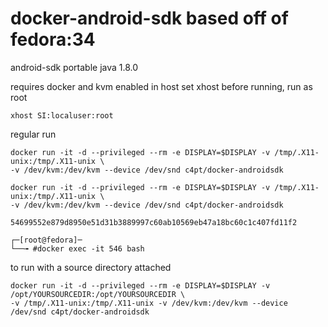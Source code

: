 # docker-android-sdk based off of fedora:34
android-sdk portable
java 1.8.0

requires docker and kvm enabled in host
set xhost before running, run as root
```
xhost SI:localuser:root
```
regular run
```
docker run -it -d --privileged --rm -e DISPLAY=$DISPLAY -v /tmp/.X11-unix:/tmp/.X11-unix \
-v /dev/kvm:/dev/kvm --device /dev/snd c4pt/docker-androidsdk
```
```
docker run -it -d --privileged --rm -e DISPLAY=$DISPLAY -v /tmp/.X11-unix:/tmp/.X11-unix \
-v /dev/kvm:/dev/kvm --device /dev/snd c4pt/docker-androidsdk

54699552e879d8950e51d31b3889997c60ab10569eb47a18bc60c1c407fd11f2

┌─[root@fedora]─
└──╼ #docker exec -it 546 bash
```

to run with a source directory attached

```
docker run -it -d --privileged --rm -e DISPLAY=$DISPLAY -v /opt/YOURSOURCEDIR:/opt/YOURSOURCEDIR \
-v /tmp/.X11-unix:/tmp/.X11-unix -v /dev/kvm:/dev/kvm --device /dev/snd c4pt/docker-androidsdk
```

